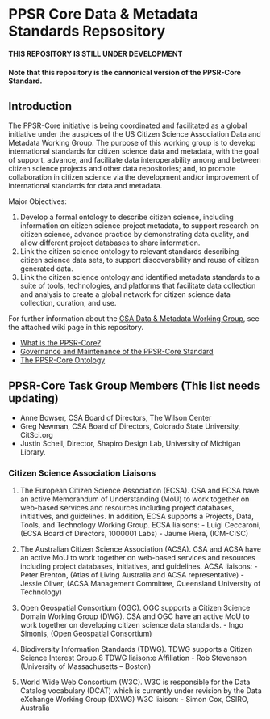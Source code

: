 # PPSR Core Data & Metadata Standards Repsository

**THIS REPOSITORY IS STILL UNDER DEVELOPMENT**

#### Note that this repository is the cannonical version of the PPSR-Core Standard.

## Introduction
The PPSR-Core initiative is being coordinated and facilitated as a global initiative under the auspices of the US Citizen Science Association Data and Metadata Working Group. The purpose of this working group is to develop international standards for citizen science data and metadata, with the goal of support, advance, and facilitate data interoperability among and between citizen science projects and other data repositories; and, to promote collaboration in citizen science via the development and/or improvement of international standards for data and metadata.

Major Objectives:
  1.	Develop a formal ontology to describe citizen science, including information on citizen science project metadata, to support research on citizen science, advance practice by demonstrating data quality, and allow different project databases to share information. 
  2.	Link the citizen science ontology to relevant standards describing citizen science data sets, to support discoverability and reuse of citizen generated data.
  3.	Link the citizen science ontology and identified metadata standards to a suite of tools, technologies, and platforms that facilitate data collection and analysis to create a global network for citizen science data collection, curation, and use.  

For further information about the [CSA Data & Metadata Working Group](https://github.com/CitSciAssoc/DMWG-PPSR-Core/wiki/The-CSA-Data-&-Metadata-Working-Group), see the attached wiki page in this repository.

  - [What is the PPSR-Core?](https://github.com/CitSciAssoc/DMWG-PPSR-Core/wiki/About-the-PPSR-Core#what-is-the-ppsr-core)
  - [Governance and Maintenance of the PPSR-Core Standard](https://github.com/CitSciAssoc/DMWG-PPSR-Core/wiki/About-the-PPSR-Core#governance-structure-and-leadership-team)
  - [The PPSR-Core Ontology](https://github.com/CitSciAssoc/DMWG-PPSR-Core/wiki/PPSR-Core-Ontology)


## PPSR-Core Task Group Members (**This list needs updating**)
-	Anne Bowser, CSA Board of Directors, The Wilson Center
-	Greg Newman, CSA Board of Directors, Colorado State University, CitSci.org
-	Justin Schell, Director, Shapiro Design Lab, University of Michigan Library.

### Citizen Science Association Liaisons
  1. The European Citizen Science Association (ECSA). CSA and ECSA have an active Memorandum of Understanding (MoU) to work together on web-based services and resources including project databases, initiatives, and guidelines. In addition, ECSA supports a Projects, Data, Tools, and Technology Working Group. ECSA liaisons:
    -	Luigi Ceccaroni, (ECSA Board of Directors, 1000001 Labs)
    -	Jaume Piera, (ICM-CISC)

  2. The Australian Citizen Science Association (ACSA). CSA and ACSA have an active MoU to work together on web-based services and resources including project databases, initiatives, and guidelines. ACSA liaisons:
    -	Peter Brenton, (Atlas of Living Australia and ACSA representative)
    -	Jessie Oliver, (ACSA Management Committee, Queensland University of Technology)

  3. Open Geospatial Consortium (OGC). OGC supports a Citizen Science Domain Working Group (DWG). 
  CSA and OGC have an active MoU to work together on developing citizen science data standards.
    - Ingo Simonis, (Open Geospatial Consortium)

  4. Biodiversity Information Standards (TDWG). TDWG supports a Citizen Science Interest Group.8 TDWG liaison:e Affiliation
    - Rob Stevenson (University of Massachusetts – Boston)

  5. World Wide Web Consortium (W3C). W3C is responsible for the Data Catalog vocabulary (DCAT) which is currently under revision by the Data eXchange Working Group (DXWG) W3C liaison:
    - Simon Cox, CSIRO, Australia

